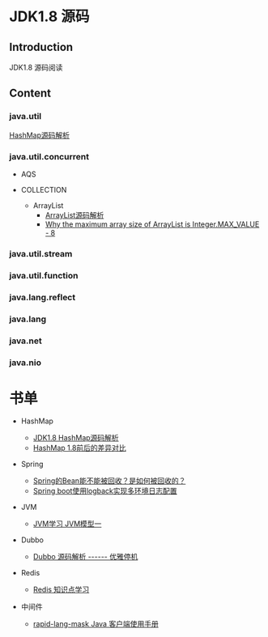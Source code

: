 # JDK1.8 源码

## Introduction
JDK1.8 源码阅读

## Content

### java.util
<a href="https://github.com/yueny/JDKSource1.8/blob/master/src/java/util/HashMap.java">HashMap源码解析</a><br/>

### java.util.concurrent
+ AQS

+ COLLECTION
  - ArrayList
    + <a href="https://github.com/yueny/JDKSource1.8/blob/master/src/java/util/ArrayList.java">ArrayList源码解析</a><br/>
    + <a href="https://muzinuo.com/article/b43l5o2zf787.html">Why the maximum array size of ArrayList is Integer.MAX_VALUE - 8</a><br/>


### java.util.stream
### java.util.function
### java.lang.reflect
### java.lang
### java.net
### java.nio


# 书单
+ HashMap
   - <a href="https://muzinuo.com/article/byuan-ma-jie-xi.html">JDK1.8 HashMap源码解析</a><br/>
   - <a href="https://muzinuo.com/article/bpyu3m4s0s38.html">HashMap 1.8前后的差异对比</a><br/>
   
+ Spring
  - <a href="https://muzinuo.com/article/b6f9891f3s26.html">Spring的Bean能不能被回收？是如何被回收的？</a><br/>
  - <a href="https://muzinuo.com/article/39188987a74q.html">Spring boot使用logback实现多环境日志配置</a><br/>
  
+ JVM
  - <a href="https://muzinuo.com/article/1952786x2hwb.html">JVM学习 JVM模型一</a><br/>
+ Dubbo
  - <a href="https://muzinuo.com/article/235611pcyaai.html">Dubbo 源码解析 ------ 优雅停机</a><br/>
+ Redis
  - <a href="https://muzinuo.com/article/o38183syy6sd.html">Redis 知识点学习</a><br/>
+ 中间件
  - <a href="https://muzinuo.com/article/271099s75ix4.html">rapid-lang-mask Java 客户端使用手册</a><br/>
